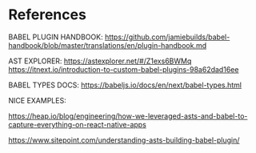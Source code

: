 # References

BABEL PLUGIN HANDBOOK:
https://github.com/jamiebuilds/babel-handbook/blob/master/translations/en/plugin-handbook.md

AST EXPLORER:
https://astexplorer.net/#/Z1exs6BWMq
https://itnext.io/introduction-to-custom-babel-plugins-98a62dad16ee

BABEL TYPES DOCS:
https://babeljs.io/docs/en/next/babel-types.html

NICE EXAMPLES:

https://heap.io/blog/engineering/how-we-leveraged-asts-and-babel-to-capture-everything-on-react-native-apps

https://www.sitepoint.com/understanding-asts-building-babel-plugin/
